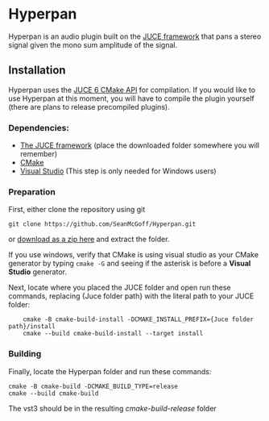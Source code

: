 # Hyperpan

Hyperpan is an audio plugin built on the [JUCE framework](https://github.com/juce-framework/JUCE) that pans a stereo signal given the mono sum amplitude of the signal.

## Installation

Hyperpan uses the [JUCE 6 CMake API](https://github.com/juce-framework/JUCE/blob/master/docs/CMake%20API.md) for compilation. If you would like to use Hyperpan at this moment, you will have to compile the plugin yourself (there are plans to release precompiled plugins).

### Dependencies:
* [The JUCE framework](https://juce.com/get-juce/download) (place the downloaded folder somewhere you will remember)
* [CMake](https://cmake.org/download/)
* [Visual Studio](https://visualstudio.microsoft.com/vs/features/cplusplus/) (This step is only needed for Windows users)

### Preparation
First, either clone the repository using git 

```git clone https://github.com/SeanMcGoff/Hyperpan.git```

or [download as a zip here](https://github.com/SeanMcGoff/Hyperpan/archive/refs/heads/main.zip) and extract the folder.

If you use windows, verify that CMake is using visual studio as your CMake generator by typing ```cmake -G``` and seeing if the asterisk is before a **Visual Studio** generator.

Next, locate where you placed the JUCE folder and open run these commands, replacing {Juce folder path} with the literal path to your JUCE folder:
```
    cmake -B cmake-build-install -DCMAKE_INSTALL_PREFIX={Juce folder path}/install
    cmake --build cmake-build-install --target install
```

### Building
Finally, locate the Hyperpan folder and run these commands:
```
cmake -B cmake-build -DCMAKE_BUILD_TYPE=release
cmake --build cmake-build
```

The vst3 should be in the resulting *cmake-build-release* folder

